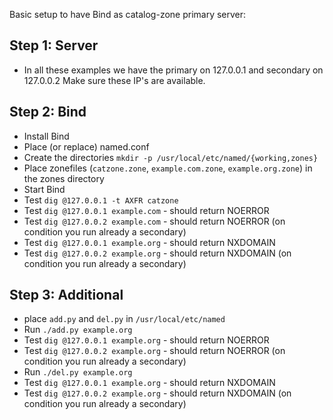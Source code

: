 Basic setup to have Bind as catalog-zone primary server:

## Step 1: Server
- In all these examples we have the primary on 127.0.0.1 and secondary on 127.0.0.2
  Make sure these IP's are available.

## Step 2: Bind
- Install Bind
- Place (or replace) named.conf
- Create the directories `mkdir -p /usr/local/etc/named/{working,zones}`
- Place zonefiles (`catzone.zone`, `example.com.zone`, `example.org.zone`) in the zones directory
- Start Bind
- Test `dig @127.0.0.1 -t AXFR catzone`
- Test `dig @127.0.0.1 example.com` - should return NOERROR
- Test `dig @127.0.0.2 example.com` - should return NOERROR (on condition you run already a secondary)
- Test `dig @127.0.0.1 example.org` - should return NXDOMAIN
- Test `dig @127.0.0.2 example.org` - should return NXDOMAIN (on condition you run already a secondary)

## Step 3: Additional
- place `add.py` and `del.py` in `/usr/local/etc/named`
- Run `./add.py example.org`
- Test `dig @127.0.0.1 example.org` - should return NOERROR
- Test `dig @127.0.0.2 example.org` - should return NOERROR (on condition you run already a secondary)
- Run `./del.py example.org`
- Test `dig @127.0.0.1 example.org` - should return NXDOMAIN
- Test `dig @127.0.0.2 example.org` - should return NXDOMAIN (on condition you run already a secondary)
